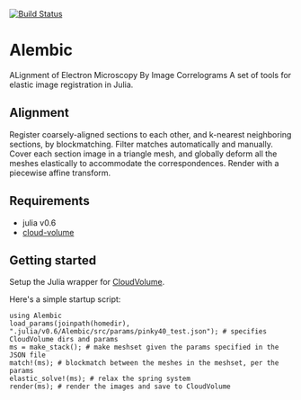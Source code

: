 [![Build Status](https://travis-ci.org/seung-lab/Julimaps.svg?branch=master)](https://travis-ci.org/seung-lab/Julimaps)

# Alembic
ALignment of Electron Microscopy By Image Correlograms
A set of tools for elastic image registration in Julia.

## Alignment
Register coarsely-aligned sections to each other, and k-nearest neighboring sections, by blockmatching. Filter matches automatically and manually. Cover each section image in a triangle mesh, and globally deform all the meshes elastically to accommodate the correspondences. Render with a piecewise affine transform.

## Requirements  
* julia v0.6
* [cloud-volume](https://github.com/seung-lab/cloud-volume)

## Getting started  
Setup the Julia wrapper for [CloudVolume](https://github.com/seung-lab/CloudVolume.jl).

Here's a simple startup script:
```
using Alembic
load_params(joinpath(homedir), ".julia/v0.6/Alembic/src/params/pinky40_test.json"); # specifies CloudVolume dirs and params
ms = make_stack(); # make meshset given the params specified in the JSON file
match!(ms); # blockmatch between the meshes in the meshset, per the params
elastic_solve!(ms); # relax the spring system
render(ms); # render the images and save to CloudVolume
```
